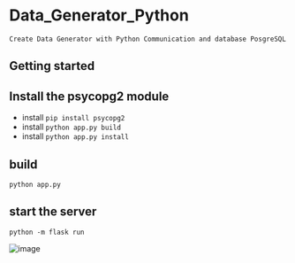 ﻿# Data_Generator_Python
`Create Data Generator with Python Communication and database PosgreSQL`
## Getting started

## Install the psycopg2 module
- install `pip install psycopg2`
- install `python app.py build`
- install  `python app.py install`

## build
`python app.py`

## start the server
`python -m flask run`


![image](https://user-images.githubusercontent.com/64342247/157165720-5408f3a3-1c3a-4c93-aeae-38d6a3238b6b.png)

